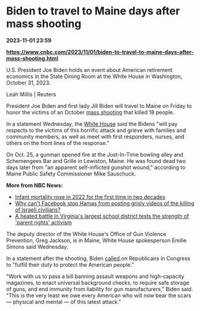 # Biden to travel to Maine days after mass shooting

**2023-11-01 23:59**

**https://www.cnbc.com/2023/11/01/biden-to-travel-to-maine-days-after-mass-shooting.html**

U.S. President Joe Biden holds an event about American retirement economics in the State Dining Room at the White House in Washington, October 31, 2023.

Leah Millis | Reuters

President Joe Biden and first lady Jill Biden will travel to Maine on Friday to honor the victims of an October [mass shooting](https://www.nbcnews.com/guns-in-america) that killed 18 people.

In a statement Wednesday, the [White House](https://www.nbcnews.com/politics/white-house) said the Bidens "will pay respects to the victims of this horrific attack and grieve with families and community members, as well as meet with first responders, nurses, and others on the front lines of the response."

On Oct. 25, a gunman opened fire at the Just-In-Time bowling alley and Schemengees Bar and Grille in Lewiston, Maine. He was found dead two days later from "an apparent self-inflicted gunshot wound," according to Maine Public Safety Commissioner Mike Sauschuck.

**More from NBC News:**

*   [Infant mortality rose in 2022 for the first time in two decades](https://www.nbcnews.com/health/health-news/infant-mortality-rose-2022-first-time-two-decades-rcna122995)
*   [Why can't Facebook stop Hamas from posting grisly videos of the killing of Israeli civilians?](https://www.nbcnews.com/news/investigations/cant-facebook-stop-hamas-posting-grisly-videos-killing-israeli-civilia-rcna122966)
*   [A heated battle in Virginia's largest school district tests the strength of 'parent rights' activism](https://www.nbcnews.com/news/us-news/glenn-youngkin-virginia-policy-fairfax-county-school-board-rcna122754)

The deputy director of the White House's Office of Gun Violence Prevention, Greg Jackson, is in Maine, White House spokesperson Emilie Simons said Wednesday.

In a statement after the shooting, Biden [called ](https://www.whitehouse.gov/briefing-room/statements-releases/2023/10/26/statement-from-president-joe-biden-on-the-shooting-in-lewiston-maine/)on Republicans in Congress to "fulfill their duty to protect the American people."

"Work with us to pass a bill banning assault weapons and high-capacity magazines, to enact universal background checks, to require safe storage of guns, and end immunity from liability for gun manufacturers," Biden said. "This is the very least we owe every American who will now bear the scars — physical and mental — of this latest attack."